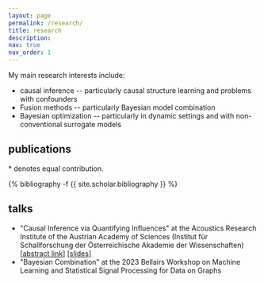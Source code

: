 ```yaml
---
layout: page
permalink: /research/
title: research
description:
nav: true
nav_order: 1
---
```


My main research interests include:
- causal inference -- particularly causal structure learning and problems with confounders
- Fusion methods -- particularly Bayesian model combination
- Bayesian optimization -- particularly in dynamic settings and with non-conventional surrogate models

<!-- _pages/publications.md -->

## publications
<div class="publications">
<p>* denotes equal contribution.</p>

{% bibliography -f {{ site.scholar.bibliography }} %}

</div>

## talks
- "Causal Inference via Quantifying Influences" at the Acoustics Research Institute of the Austrian Academy of Sciences \(Institut für Schallforschung der Österreichische Akademie der Wissenschaften\) \[[abstract link](https://www.oeaw.ac.at/isf/das-institut/event/ari-guest-talk-13-september-2023)\] \[[slides](/assets/pdf/CausalInferenceViaQuantifying.pdf)\]
- "Bayesian Combination" at the 2023 Bellairs Workshop on Machine Learning and Statistical Signal Processing for Data on Graphs

